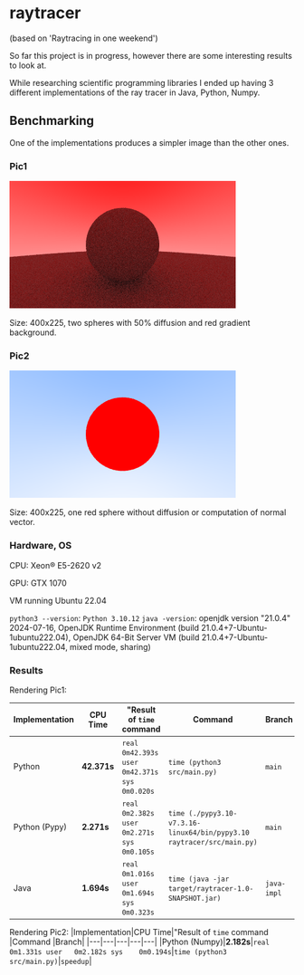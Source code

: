 # raytracer

(based on 'Raytracing in one weekend')

So far this project is in progress, however there are some interesting results to look at.

While researching scientific programming libraries I ended up having 3 different implementations of the ray tracer in Java, Python, Numpy.

## Benchmarking

One of the implementations produces a simpler image than the other ones.

### Pic1

![Rendered picture](https://github.com/chopikus/raytracer/blob/main/pic1.png)

Size: 400x225, two spheres with 50% diffusion and red gradient background.

### Pic2

![Rendered picture](https://github.com/chopikus/raytracer/blob/main/pic2.png)

Size: 400x225, one red sphere without diffusion or computation of normal vector.

### Hardware, OS

CPU: Xeon® E5-2620 v2

GPU: GTX 1070

VM running Ubuntu 22.04

`python3 --version`: `Python 3.10.12`
`java -version`: openjdk version "21.0.4" 2024-07-16, OpenJDK Runtime Environment (build 21.0.4+7-Ubuntu-1ubuntu222.04), OpenJDK 64-Bit Server VM (build 21.0.4+7-Ubuntu-1ubuntu222.04, mixed mode, sharing)

### Results

Rendering Pic1:

|Implementation|CPU Time|"Result of `time` command   |Command   |Branch|
|---|---|---|---|---|
|Python   |**42.371s**|`real	0m42.393s user	0m42.371s sys	0m0.020s`   |`time (python3 src/main.py)`   |`main`|
|Python (Pypy)|**2.271s**|`real	0m2.382s user	0m2.271s sys	0m0.105s`   |`time (./pypy3.10-v7.3.16-linux64/bin/pypy3.10 raytracer/src/main.py)`   |`main`|
|Java|**1.694s**|`real	0m1.016s user	0m1.694s sys	0m0.323s`   |`time (java -jar target/raytracer-1.0-SNAPSHOT.jar)`   |`java-impl`|

Rendering Pic2:
|Implementation|CPU Time|"Result of `time` command   |Command   |Branch|
|---|---|---|---|---|
|Python (Numpy)|**2.182s**|`real	0m1.331s user	0m2.182s sys	0m0.194s`|`time (python3 src/main.py)`|`speedup`|

